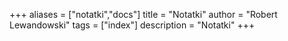 +++
aliases = ["notatki","docs"]
title = "Notatki"
author = "Robert Lewandowski"
tags = ["index"]
description = "Notatki"
+++